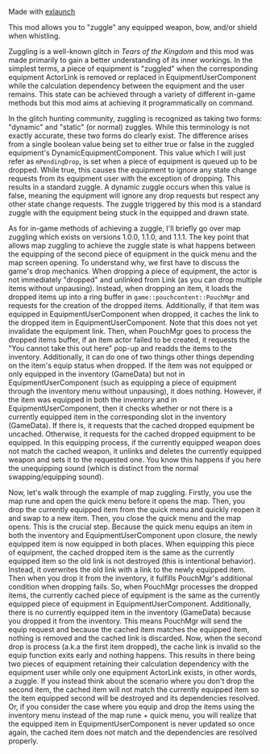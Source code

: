 Made with [exlaunch](https://github.com/shadowninja108/exlaunch)

This mod allows you to "zuggle" any equipped weapon, bow, and/or shield when whistling.

Zuggling is a well-known glitch in *Tears of the Kingdom* and this mod was made primarily to gain a better understanding of its inner workings. In the simplest terms, a piece of equipment is "zuggled" when the corresponding equipment ActorLink is removed or replaced in EquipmentUserComponent while the calculation dependency between the equipment and the user remains. This state can be achieved through a variety of different in-game methods but this mod aims at achieving it programmatically on command.

In the glitch hunting community, zuggling is recognized as taking two forms: "dynamic" and "static" (or normal) zuggles. While this terminology is not exactly accurate, these two forms do clearly exist. The difference arises from a single boolean value being set to either true or false in the zuggled equipment's DynamicEquipmentComponent. This value which I will just refer as `mPendingDrop`, is set when a piece of equipment is queued up to be dropped. While true, this causes the equipment to ignore any state change requests from its equipment user with the exception of dropping. This results in a standard zuggle. A dynamic zuggle occurs when this value is false, meaning the equipment will ignore any drop requests but respect any other state change requests. The zuggle triggered by this mod is a standard zuggle with the equipment being stuck in the equipped and drawn state.

As for in-game methods of achieving a zuggle, I'll briefly go over map zuggling which exists on versions 1.0.0, 1.1.0, and 1.1.1. The key point that allows map zuggling to achieve the zuggle state is what happens between the equipping of the second piece of equipment in the quick menu and the map screen opening. To understand why, we first have to discuss the game's drop mechanics. When dropping a piece of equipment, the actor is not immediately "dropped" and unlinked from Link (as you can drop multiple items without unpausing). Instead, when dropping an item, it loads the dropped items up into a ring buffer in `game::pouchcontent::PouchMgr` and requests for the creation of the dropped items. Additionally, if that item was equipped in EquipmentUserComponent when dropped, it caches the link to the dropped item in EquipmentUserComponent. Note that this does not yet invalidate the equipment link. Then, when PouchMgr goes to process the dropped items buffer, if an item actor failed to be created, it requests the "You cannot take this out here" pop-up and readds the items to the inventory. Additionally, it can do one of two things other things depending on the item's equip status when dropped. If the item was not equipped or only equipped in the inventory (GameData) but not in EquipmentUserComponent (such as equipping a piece of equipment through the inventory menu without unpausing), it does nothing. However, if the item was equipped in both the inventory and in EquipmentUserComponent, then it checks whether or not there is a currently equipped item in the corresponding slot in the inventory (GameData). If there is, it requests that the cached dropped equipment be uncached. Otherwise, it requests for the cached dropped equipment to be equipped. In this equipping process, if the currently equipped weapon does not match the cached weapon, it unlinks and deletes the currently equipped weapon and sets it to the requested one. You know this happens if you here the unequipping sound (which is distinct from the normal swapping/equipping sound).

Now, let's walk through the example of map zuggling. Firstly, you use the map rune and open the quick menu before it opens the map. Then, you drop the currently equipped item from the quick menu and quickly reopen it and swap to a new item. Then, you close the quick menu and the map opens. This is the crucial step. Because the quick menu equips an item in both the inventory and EquipmentUserComponent upon closure, the newly equipped item is now equipped in both places. When equipping this piece of equipment, the cached dropped item is the same as the currently equipped item so the old link is not destroyed (this is intentional behavior). Instead, it overwrites the old link with a link to the newly equipped item. Then when you drop it from the inventory, it fulfills PouchMgr's additional condition when dropping fails. So, when PouchMgr processes the dropped items, the currently cached piece of equipment is the same as the currently equipped piece of equipment in EquipmentUserComponent. Additionally, there is no currently equipped item in the inventory (GameData) because you dropped it from the inventory. This means PouchMgr will send the equip request and because the cached item matches the equipped item, nothing is removed and the cached link is discarded. Now, when the second drop is process (a.k.a the first item dropped), the cache link is invalid so the equip function exits early and nothing happens. This results in there being two pieces of equipment retaining their calculation dependency with the equipment user while only one equipment ActorLink exists, in other words, a zuggle. If you instead think about the scenario where you don't drop the second item, the cached item will not match the currently equipped item so the item equipped second will be destroyed and its dependencies resolved. Or, if you consider the case where you equip and drop the items using the inventory menu instead of the map rune + quick menu, you will realize that the equipped item in EquipmentUserComponent is never updated so once again, the cached item does not match and the dependencies are resolved properly. 